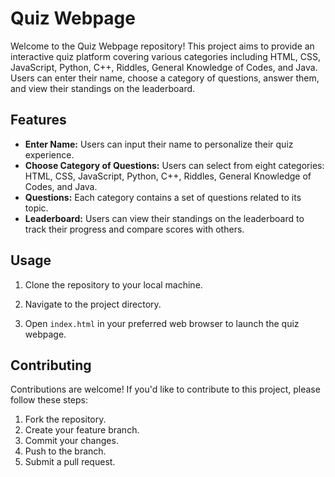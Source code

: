 # Quiz Webpage

Welcome to the Quiz Webpage repository! This project aims to provide an interactive quiz platform covering various categories including HTML, CSS, JavaScript, Python, C++, Riddles, General Knowledge of Codes, and Java. Users can enter their name, choose a category of questions, answer them, and view their standings on the leaderboard.

## Features

- **Enter Name:** Users can input their name to personalize their quiz experience.
- **Choose Category of Questions:** Users can select from eight categories: HTML, CSS, JavaScript, Python, C++, Riddles, General Knowledge of Codes, and Java.
- **Questions:** Each category contains a set of questions related to its topic.
- **Leaderboard:** Users can view their standings on the leaderboard to track their progress and compare scores with others.

## Usage

1. Clone the repository to your local machine.

2. Navigate to the project directory.

3. Open `index.html` in your preferred web browser to launch the quiz webpage.

## Contributing

Contributions are welcome! If you'd like to contribute to this project, please follow these steps:

1. Fork the repository.
2. Create your feature branch.
3. Commit your changes.
4. Push to the branch.
5. Submit a pull request.
